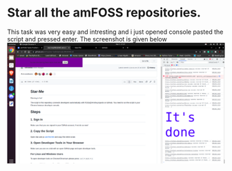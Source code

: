# Star all the amFOSS repositories.
This task was very easy and intresting and i just opened console pasted the script and pressed enter.
The screenshot is given below
![](Screenshot.png)
